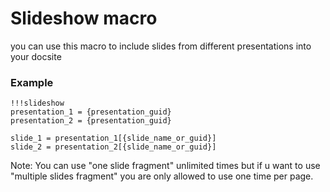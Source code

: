 # Slideshow macro
you can use this macro to include slides from different presentations into your docsite

### Example

```
!!!slideshow
presentation_1 = {presentation_guid}
presentation_2 = {presentation_guid}

slide_1 = presentation_1[{slide_name_or_guid}]
slide_2 = presentation_2[{slide_name_or_guid}]
```

Note: You can use "one slide fragment" unlimited times but if u want to use "multiple slides fragment" you are only allowed to use one time per page.
